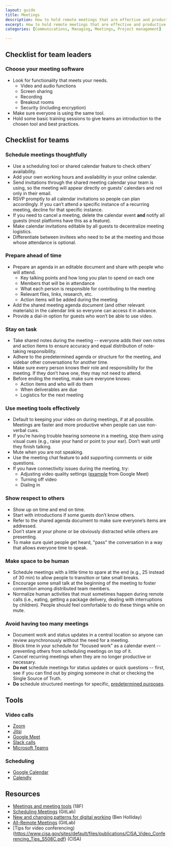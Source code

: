 ```yaml
---
layout: guide
title: Meetings
description: How to hold remote meetings that are effective and productive.
excerpt: How to hold remote meetings that are effective and productive.
categories: [Communications, Managing, Meetings, Project management]

---
```


## Checklist for team leaders

### Choose your meeting software

* Look for functionality that meets your needs.
    * Video and audio functions
    * Screen sharing
    * Recording
    * Breakout rooms
    * Security (including encryption)  
* Make sure everyone is using the same tool.
* Hold some basic training sessions to give teams an introduction to the chosen tool and best practices.

## Checklist for teams

### Schedule meetings thoughtfully

* Use a scheduling tool or shared calendar feature to check others’ availability.
* Add your own working hours and availability in your online calendar.
* Send invitations through the shared meeting calendar your team is using, so the meeting will appear directly on guests’ calendars and not only in their email. 
* RSVP promptly to all calendar invitations so people can plan accordingly. If you can’t attend a specific instance of a recurring meeting, decline for that specific instance.
* If you need to cancel a meeting, delete the calendar event **and** notify all guests (most platforms have this as a feature).
* Make calendar invitations editable by all guests to decentralize meeting logistics.
* Differentiate between invitees who need to be at the meeting and those whose attendance is optional.

### Prepare ahead of time

* Prepare an agenda in an editable document and share with people who will attend.
    * Key talking points and how long you plan to spend on each one
    * Members that will be in attendance
    * What each person is responsible for contributing to the meeting
    * Relevant files, links, research, etc.
    * Action items will be added during the meeting
* Add the shared meeting agenda document (and other relevant materials) in the calendar link so everyone can access it in advance.
* Provide a dial-in option for guests who won’t be able to use video.

### Stay on task

* Take shared notes during the meeting -- everyone adds their own notes and action items to ensure accuracy and equal distribution of note-taking responsibility.
* Adhere to the predetermined agenda or structure for the meeting, and sidebar other conversations for another time.
* Make sure every person knows their role and responsibility for the meeting. If they don’t have one, they may not need to attend.
* Before ending the meeting, make sure everyone knows:
    * Action items and who will do them
    * When deliverables are due
    * Logistics for the next meeting

### Use meeting tools effectively

* Default to keeping your video on during meetings, if at all possible. Meetings are faster and more productive when people can use non-verbal cues.
* If you’re having trouble hearing someone in a meeting, stop them using visual cues (e.g., raise your hand or point to your ear). Don’t wait until they finish talking.
* Mute when you are not speaking.
* Use the meeting chat feature to add supporting comments or side questions.
* If you have connectivity issues during the meeting, try:
    * Adjusting video quality settings ([example](https://support.google.com/a/users/answer/9302964?co=GENIE.Platform%3DAndroid&hl=en#adjust-video-quality) from Google Meet)
    * Turning off video
    * Dialing in

### Show respect to others

* Show up on time and end on time.
* Start with introductions if some guests don’t know others.
* Refer to the shared agenda document to make sure everyone’s items are addressed.
* Don’t stare at your phone or be obviously distracted while others are presenting.
* To make sure quiet people get heard, "pass" the conversation in a way that allows everyone time to speak.

###  Make space to be human

* Schedule meetings with a little time to spare at the end (e.g., 25 instead of 30 min) to allow people to transition or take small breaks.
* Encourage some small talk at the beginning of the meeting to foster connection among distributed team members.
* Normalize human activities that must sometimes happen during remote calls (i.e., eating, getting a package delivery, dealing with interruptions by children). People should feel comfortable to do these things while on mute.

### Avoid having too many meetings

* Document work and status updates in a central location so anyone can review asynchronously without the need for a meeting.
* Block time in your schedule for "focused work" as a calendar event -- preventing others from scheduling meetings on top of it.
* Cancel recurring meetings when they are no longer productive or necessary.
* **Do not** schedule meetings for status updates or quick questions -- first, see if you can find out by pinging someone in chat or checking the Single Source of Truth.
* **Do** schedule structured meetings for specific, [predetermined purposes](https://docs.google.com/document/d/1xrBPTGR_7R5FCGja-p2rXaMcN4NAjuE_6pKqPcYwOvQ/edit#heading=h.oq42u020vcc).

## Tools

### Video calls

* [Zoom](https://zoom.us/) 
* [Jitsi](https://jitsi.org/)
* [Google Meet](https://meet.google.com/)
* [Slack calls](https://slack.com/help/articles/115003498363-Slack-calls--the-basics)
* [Microsoft Teams](https://www.microsoft.com/en-us/microsoft-365/microsoft-teams/online-meeting-solutions)

### Scheduling

* [Google Calendar](https://calendar.google.com/calendar/r)
* [Calendly](https://calendly.com/)

## Resources

* [Meetings and meeting tools](https://handbook.tts.gsa.gov/meetings-and-meeting-tools/) (18F)
* [Scheduling Meetings](https://about.gitlab.com/handbook/communication/#scheduling-meetings) (GitLab)
* [New and changing patterns for digital working](https://medium.com/@BenHolliday/new-and-changing-patterns-for-digital-working-d01d334902d0) (Ben Holliday)
* [All-Remote Meetings](https://about.gitlab.com/company/culture/all-remote/meetings/) (GitLab)
* [Tips for video conferencing)(https://www.cisa.gov/sites/default/files/publications/CISA_Video_Conferencing_Tips_S508C.pdf) (CISA)